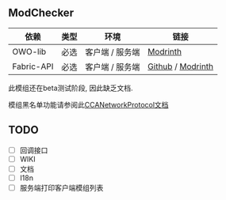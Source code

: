 ## ModChecker

| 依赖         | 类型 | 环境        | 链接                                                                                             |
|------------|----|-----------|------------------------------------------------------------------------------------------------|
| OWO-lib    | 必选 | 客户端 / 服务端 | [Modrinth](https://modrinth.com/mod/owo-lib)                                                   |
| Fabric-API | 必选 | 客户端 / 服务端 | [Github](https://github.com/FabricMC/fabric) / [Modrinth](https://modrinth.com/mod/fabric-api) |

此模组还在beta测试阶段, 因此缺乏文档.

模组黑名单功能请参阅此[CCANetworkProtocol文档](https://crystal0404.github.io/cca-doc/docs/CCANetworkProtocol/)

## TODO
- [ ] 回调接口
- [ ] WIKI
- [ ] 文档
- [ ] I18n
- [ ] 服务端打印客户端模组列表
